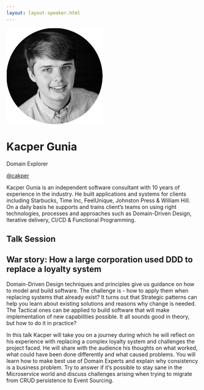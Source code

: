 ```yaml
---
layout: layout-speaker.html
---
```

<div class="container section featured-speaker">
  <div class="row">
    <div class="col-xs-12 col-sm-2 img-container">
      <img class="speaker-page-img" src="../img/speakers/Kacper-Gunia-ON.png">
    </div>
    <div class="col-xs-12 col-sm-10 copy-container">
        <h1 class="speaker-header">Kacper Gunia</h1>
        <span class="speaker-subtitle">Domain Explorer</span>
        <p><a class="speaker-handle" href="https://twitter.com/cakper" target="_blank">@cakper</a></p>
        <p>Kacper Gunia is an independent software consultant with 10 years of experience in the industry. He built applications and systems for clients including Starbucks, Time Inc, FeelUnique, Johnston Press & William Hill. On a daily basis he supports and trains client’s teams on using right technologies, processes and approaches such as Domain-Driven Design, Iterative delivery, CI/CD & Functional Programming.</p>
        <h2>Talk Session</h2>
        <h2 class="gold">War story: How a large corporation used DDD to replace a loyalty system</h2>
        <p>Domain-Driven Design techniques and principles give us guidance on how to model and build software. The challenge is - how to apply them when replacing systems that already exist? It turns out that Strategic patterns can help you learn about existing solutions and reasons why change is needed. The Tactical ones can be applied to build software that will make implementation of new capabilities possible. It all sounds good in theory, but how to do it in practice?</p>
        <p>In this talk Kacper will take you on a journey during which he will reflect on his experience with replacing a complex loyalty system and challenges the project faced. He will share with the audience his thoughts on what worked, what could have been done differently and what caused problems. You will learn how to make best use of Domain Experts and explain why consistency is a business problem. Try to answer if it’s possible to stay sane in the Microservice world and discuss challenges arising when trying to migrate from CRUD persistence to Event Sourcing.</p>
    </div>
  </div>
</div>